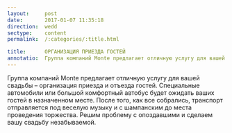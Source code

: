 ```yaml
---
layout:     post
date:       2017-01-07 11:35:18
direction:  wedd
sectype:    content
permalink:  /:categories/:title.html

title:      ОРГАНИЗАЦИЯ ПРИЕЗДА ГОСТЕЙ              
annotatio:  Группа компаний Monte предлагает отличную услугу для вашей свадьбы – организация приезда и отъезда гостей. Специальные автомобили или большой комфортный автобус будет ожидать ваших гостей в назначенном месте. После того, как все собрались, транспорт отправляется под веселую музыку и с шампанским до места проведения торжества. Решим проблему с опоздавшими и сделаем вашу свадьбу незабываемой. 
---
```


Группа компаний Monte предлагает отличную услугу для вашей свадьбы – организация приезда и отъезда гостей. Специальные автомобили или большой комфортный автобус будет ожидать ваших гостей в назначенном месте. После того, как все собрались, транспорт отправляется под веселую музыку и с шампанским до места проведения торжества. Решим проблему с опоздавшими и сделаем вашу свадьбу незабываемой. 
